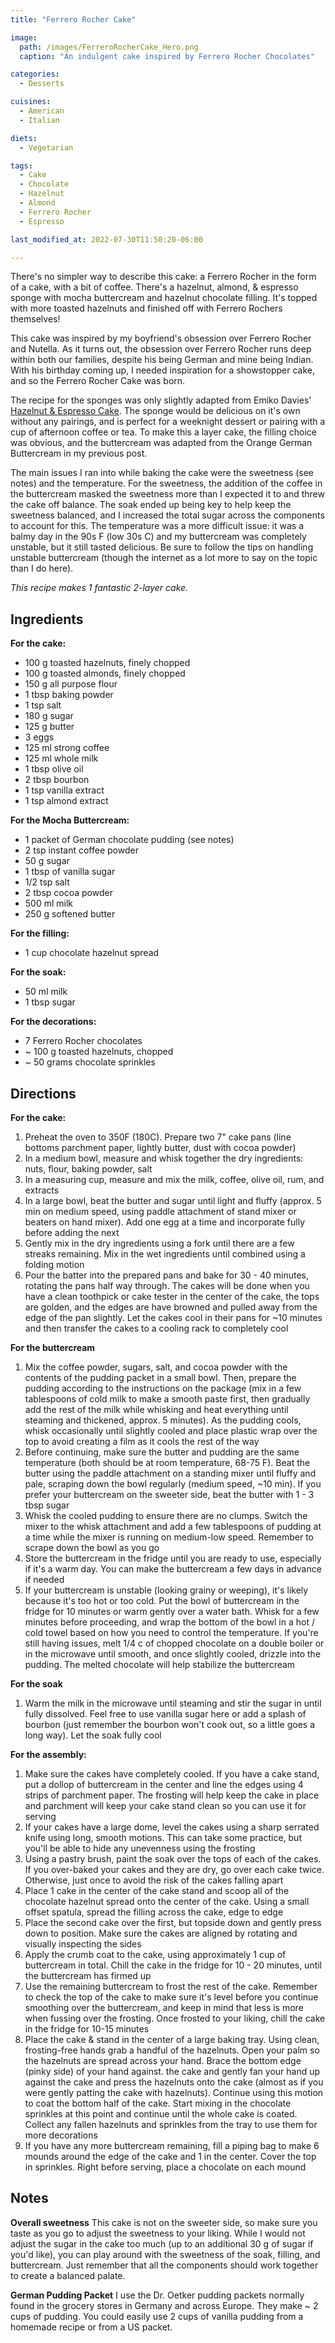 ```yaml
---
title: "Ferrero Rocher Cake"

image: 
  path: /images/FerreroRocherCake_Hero.png
  caption: "An indulgent cake inspired by Ferrero Rocher Chocolates"

categories:
  - Desserts

cuisines:
  - American
  - Italian

diets:
  - Vegetarian

tags:
  - Cake
  - Chocolate
  - Hazelnut
  - Almond
  - Ferrero Rocher
  - Espresso

last_modified_at: 2022-07-30T11:50:20-06:00

---
```


<span itemprop="description">
There's no simpler way to describe this cake: a Ferrero Rocher in the form of a cake, with a bit of coffee. There's a hazelnut, almond, & espresso sponge with mocha buttercream and hazelnut chocolate filling. It's topped with more toasted hazelnuts and finished off with Ferrero Rochers themselves!
</span>

This cake was inspired by my boyfriend's obsession over Ferrero Rocher and Nutella. As it turns out, the obsession over Ferrero Rocher runs deep within both our families, despite his being German and mine being Indian. With his birthday coming up, I needed inspiration for a showstopper cake, and so the Ferrero Rocher Cake was born. 

The recipe for the sponges was only slightly adapted from Emiko Davies' [Hazelnut & Espresso Cake][1]. The sponge would be delicious on it's own without any pairings, and is perfect for a weeknight dessert or pairing with a cup of afternoon coffee or tea. To make this a layer cake, the filling choice was obvious, and the buttercream was adapted from the Orange German Buttercream in my previous post. 

The main issues I ran into while baking the cake were the sweetness (see notes) and the temperature. For the sweetness, the addition of the coffee in the buttercream masked the sweetness more than I expected it to and threw the cake off balance. The soak ended up being key to help keep the sweetness balanced, and I increased the total sugar across the components to account for this. The temperature was a more difficult issue: it was a balmy day in the 90s F (low 30s C) and my buttercream was completely unstable, but it still tasted delicious. Be sure to follow the tips on handling unstable buttercream (though the internet as a lot more to say on the topic than I do here). 

*This recipe makes <span itemprop="recipeYield">1</span> fantastic 2-layer cake.*

## Ingredients

**For the cake:**
* <span itemprop="recipeIngredient">100 g toasted hazelnuts, finely chopped</span>
* <span itemprop="recipeIngredient">100 g toasted almonds, finely chopped</span>
* <span itemprop="recipeIngredient">150 g all purpose flour</span>
* <span itemprop="recipeIngredient">1 tbsp baking powder</span>
* <span itemprop="recipeIngredient">1 tsp salt</span>
* <span itemprop="recipeIngredient">180 g sugar</span>
* <span itemprop="recipeIngredient">125 g butter</span>
* <span itemprop="recipeIngredient">3 eggs</span>
* <span itemprop="recipeIngredient">125 ml strong coffee</span>
* <span itemprop="recipeIngredient">125 ml whole milk</span>
* <span itemprop="recipeIngredient">1 tbsp olive oil</span>
* <span itemprop="recipeIngredient">2 tbsp bourbon</span>
* <span itemprop="recipeIngredient">1 tsp vanilla extract</span>
* <span itemprop="recipeIngredient">1 tsp almond extract</span>

**For the Mocha Buttercream:**
* <span itemprop="recipeIngredient">1 packet of German chocolate pudding (see notes)</span>
* <span itemprop="recipeIngredient">2 tsp instant coffee powder</span>
* <span itemprop="recipeIngredient">50 g sugar</span>
* <span itemprop="recipeIngredient">1 tbsp of vanilla sugar</span>
* <span itemprop="recipeIngredient">1/2 tsp salt</span>
* <span itemprop="recipeIngredient">2 tbsp cocoa powder</span>
* <span itemprop="recipeIngredient">500 ml milk</span>
* <span itemprop="recipeIngredient">250 g softened butter</span>

**For the filling:**
* <span itemprop="recipeIngredient">1 cup chocolate hazelnut spread</span>

**For the soak:**
* <span itemprop="recipeIngredient">50 ml milk</span>
* <span itemprop="recipeIngredient">1 tbsp sugar</span>

**For the decorations:**
* <span itemprop="recipeIngredient">7 Ferrero Rocher chocolates</span>
* <span itemprop="recipeIngredient">~ 100 g toasted hazelnuts, chopped</span>
* <span itemprop="recipeIngredient">~ 50 grams chocolate sprinkles</span>


## Directions

**For the cake:**
1. <span itemprop="recipeInstructions">Preheat the oven to 350F (180C). Prepare two 7" cake pans (line bottoms parchment paper, lightly butter, dust with cocoa powder)</span>
2. <span itemprop="recipeInstructions">In a medium bowl, measure and whisk together the dry ingredients: nuts, flour, baking powder, salt</span>
3. <span itemprop="recipeInstructions">In a measuring cup, measure and mix the milk, coffee, olive oil, rum, and extracts</span>
4. <span itemprop="recipeInstructions">In a large bowl, beat the butter and sugar until light and fluffy (approx. 5 min on medium speed, using paddle attachment of stand mixer or beaters on hand mixer). Add one egg at a time and incorporate fully before adding the next</span>
5. <span itemprop="recipeInstructions">Gently mix in the dry ingredients using a fork until there are a few streaks remaining. Mix in the wet ingredients until combined using a folding motion</span>
7. <span itemprop="recipeInstructions">Pour the batter into the prepared pans and bake for 30 - 40 minutes, rotating the pans half way through. The cakes will be done when you have a clean toothpick or cake tester in the center of the cake, the tops are golden, and the edges are have browned and pulled away from the edge of the pan slightly. Let the cakes cool in their pans for ~10 minutes and then transfer the cakes to a cooling rack to completely cool</span>

**For the buttercream**
1. <span itemprop="recipeInstructions">Mix the coffee powder, sugars, salt, and cocoa powder with the contents of the pudding packet in a small bowl. Then, prepare the pudding according to the instructions on the package (mix in a few tablespoons of cold milk to make a smooth paste first, then gradually add the rest of the milk while whisking and heat everything until steaming and thickened, approx. 5 minutes). As the pudding cools, whisk occasionally until slightly cooled and place plastic wrap over the top to avoid creating a film as it cools the rest of the way</span>
2. <span itemprop="recipeInstructions">Before continuing, make sure the butter and pudding are the same temperature (both should be at room temperature, 68-75 F). Beat the butter using the paddle attachment on a standing mixer until fluffy and pale, scraping down the bowl regularly (medium speed, ~10 min). If you prefer your buttercream on the sweeter side, beat the butter with 1 - 3 tbsp sugar</span>
3. <span itemprop="recipeInstructions">Whisk the cooled pudding to ensure there are no clumps. Switch the mixer to the whisk attachment and add a few tablespoons of pudding at a time while the mixer is running on medium-low speed. Remember to scrape down the bowl as you go</span>
4. <span itemprop="recipeInstructions">Store the buttercream in the fridge until you are ready to use, especially if it's a warm day. You can make the buttercream a few days in advance if needed</span>
5. <span itemprop="recipeInstructions">If your buttercream is unstable (looking grainy or weeping), it's likely because it's too hot or too cold. Put the bowl of buttercream in the fridge for 10 minutes or warm gently over a water bath. Whisk for a few minutes before proceeding, and wrap the bottom of the bowl in a hot / cold towel based on how you need to control the temperature. If you're still having issues, melt 1/4 c of chopped chocolate on a double boiler or in the microwave until smooth, and once slightly cooled, drizzle into the pudding. The melted chocolate will help stabilize the buttercream</span>

**For the soak**
1. <span itemprop="recipeInstructions">Warm the milk in the microwave until steaming and stir the sugar in until fully dissolved. Feel free to use vanilla sugar here or add a splash of bourbon (just remember the bourbon won't cook out, so a little goes a long way). Let the soak fully cool</span>

**For the assembly:**
1. <span itemprop="recipeInstructions">Make sure the cakes have completely cooled. If you have a cake stand, put a dollop of buttercream in the center and line the edges using 4 strips of parchment paper. The frosting will help keep the cake in place and parchment will keep your cake stand clean so you can use it for serving</span>
2. <span itemprop="recipeInstructions">If your cakes have a large dome, level the cakes using a sharp serrated knife using long, smooth motions. This can take some practice, but you'll be able to hide any unevenness using the frosting</span> 
3. <span itemprop="recipeInstructions">Using a pastry brush, paint the soak over the tops of each of the cakes. If you over-baked your cakes and they are dry, go over each cake twice. Otherwise, just once to avoid the risk of the cakes falling apart</span>
4. <span itemprop="recipeInstructions">Place 1 cake in the center of the cake stand and scoop all of the chocolate hazelnut spread onto the center of the cake. Using a small offset spatula, spread the filling across the cake, edge to edge</span>
5. <span itemprop="recipeInstructions">Place the second cake over the first, but topside down and gently press down to position. Make sure the cakes are aligned by rotating and visually inspecting the sides</span>
6. <span itemprop="recipeInstructions">Apply the crumb coat to the cake, using approximately 1 cup of buttercream in total. Chill the cake in the fridge for 10 - 20 minutes, until the buttercream has firmed up</span>
7. <span itemprop="recipeInstructions">Use the remaining buttercream to frost the rest of the cake. Remember to check the top of the cake to make sure it's level before you continue smoothing over the buttercream, and keep in mind that less is more when fussing over the frosting. Once frosted to your liking, chill the cake in the fridge for 10-15 minutes</span>
8. <span itemprop="recipeInstructions">Place the cake & stand in the center of a large baking tray. Using clean, frosting-free hands grab a handful of the hazelnuts. Open your palm so the hazelnuts are spread across your hand. Brace the bottom edge (pinky side) of your hand against. the cake and gently fan your hand up against the cake and press the hazelnuts onto the cake (almost as if you were gently patting the cake with hazelnuts). Continue using this motion to coat the bottom half of the cake. Start mixing in the chocolate sprinkles at this point and continue until the whole cake is coated. Collect any fallen hazelnuts and sprinkles from the tray to use them for more decorations</span>
9. <span itemprop="recipeInstructions">If you have any more buttercream remaining, fill a piping bag to make 6 mounds around the edge of the cake and 1 in the center. Cover the top in sprinkles. Right before serving, place a chocolate on each mound</span>


## Notes
**Overall sweetness** This cake is not on the sweeter side, so make sure you taste as you go to adjust the sweetness to your liking. While I would not adjust the sugar in the cake too much (up to an additional 30 g of sugar if you'd like), you can play around with the sweetness of the soak, filling, and buttercream. Just remember that all the components should work together to create a balanced palate.  

**German Pudding Packet** I use the Dr. Oetker pudding packets normally found in the grocery stores in Germany and across Europe. They make ~ 2 cups of pudding. You could easily use 2 cups of vanilla pudding from a homemade recipe or from a US packet. 



[1]: https://www.emikodavies.com/hazelnut-and-espresso-cake-for-a-birthday/